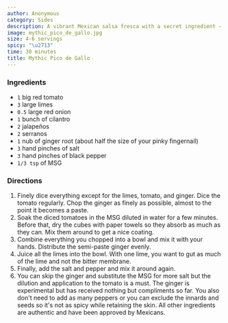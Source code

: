 ```yaml
---
author: Anonymous
category: Sides
description: A vibrant Mexican salsa fresca with a secret ingredient - MSG. In addition to the usual tomatoes, onion, chilies and lime, a dash of MSG boosts the savory umami flavor. The salsa has the perfect balance of freshness, spice and savoriness. Great for dipping chips or spooning over tacos.
image: mythic_pico_de_gallo.jpg
size: 4-6 servings
spicy: "\u2713"
time: 30 minutes
title: Mythic Pico de Gallo
---
```

### Ingredients

* `1` big red tomato
* `3` large limes
* `0.5` large red onion
* `1` bunch of cilantro
* `2` jalapeños
* `2` serranos
* `1` nub of ginger root (about half the size of your pinky fingernail)
* `3` hand pinches of salt
* `3` hand pinches of black pepper
* `1/3 tsp` of MSG

### Directions

1. Finely dice everything except for the limes, tomato, and ginger. Dice the tomato regularly. Chop the ginger as finely as possible, almost to the point it becomes a paste.
2. Soak the diced tomatoes in the MSG diluted in water for a few minutes. Before that, dry the cubes with paper towels so they absorb as much as they can. Mix them around to get a nice coating.
3. Combine everything you chopped into a bowl and mix it with your hands. Distribute the semi-paste ginger evenly.
4. Juice all the limes into the bowl. With one lime, you want to gut as much of the lime and not the bitter membrane.
5. Finally, add the salt and pepper and mix it around again.
6. You can skip the ginger and substitute the MSG for more salt but the dilution and application to the tomato is a must. The ginger is experimental but has received nothing but compliments so far. You also don't need to add as many peppers or you can exclude the innards and seeds so it's not as spicy while retaining the skin. All other ingredients are authentic and have been approved by Mexicans.